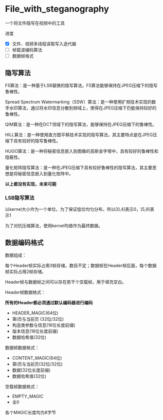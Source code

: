 # File_with_steganography

一个将文件隐写在视频中的工具


进度

- [x] 文件、视频多线程读取写入迭代器
- [ ] 帧载波编码算法
- [ ] 数据帧格式

## 隐写算法

F5算法：是一种基于LSB替换的隐写算法。F5算法能够保持在JPEG压缩下的隐写鲁棒性。

Spread Spectrum Watermarking（SSW）算法：是一种使用扩频技术实现的数字水印算法，通过将水印信息分散到频域上，使得在JPEG压缩下仍能保持较好的鲁棒性。

QIM算法：是一种在DCT领域下的隐写算法，能够保持在JPEG压缩下的鲁棒性。

HILL算法：是一种使用直方图平移技术实现的隐写算法，其主要特点是在JPEG压缩下具有较好的隐写鲁棒性。

HUGO算法：是一种将秘密信息嵌入到图像的高斯金字塔中，具有较好的鲁棒性和隐蔽性。

量化矩阵隐写算法：是一种在JPEG压缩下具有较好鲁棒性的隐写算法，其主要思想是将秘密信息嵌入到量化矩阵中。

**以上都没有实现，未来可期**

### LSB隐写算法

以kernel大小作为一个单位，为了保证低位均匀分布，所以[0,4]表示0，[5,9]表示1

为了对抗压缩算法，使用kernel均值作为最终数据。


## 数据编码格式

数据组成：

每个Header帧实际占用3帧存储，数目不定；数据帧在Header帧后面，每个数据帧实际占用2帧存储。

Header帧与数据帧之间可以存在若干个空载帧，用于填充空白。

Header帧数据格式：

**所有的Header都必须通过默认编码器进行编码**

- HEADER_MAGIC(64位)
- 第i页与当前页 (32位/32位)
- 构造类参数与信息(16位长度前缀)
- 版本信息(16位长度前缀)
- 数据哈希值(32位)

数据帧数据格式：

- CONTENT_MAGIC(64位)
- 第i页与当前页(32位/32位)
- 数据(32位长度前缀)
- 数据哈希值(32位)

空载帧数据格式：

- EMPTY_MAGIC
- 全0
 
各个MAGIC长度均为8字节

